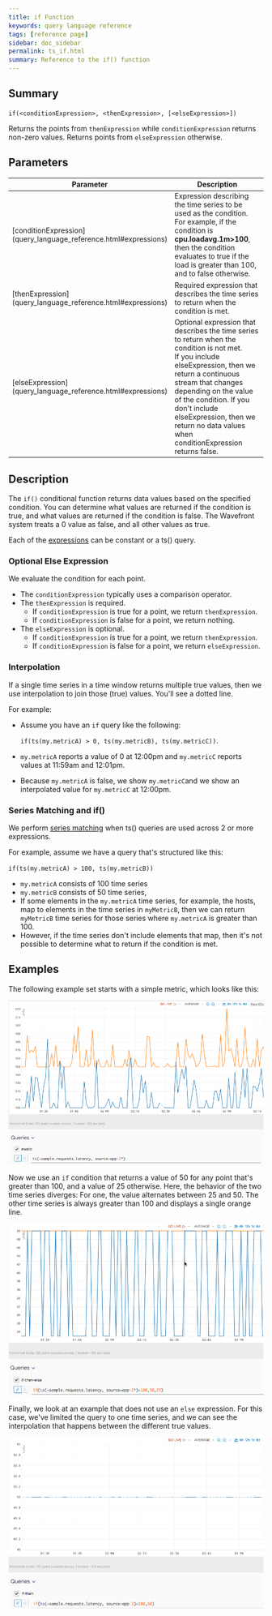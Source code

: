 ```yaml
---
title: if Function
keywords: query language reference
tags: [reference page]
sidebar: doc_sidebar
permalink: ts_if.html
summary: Reference to the if() function
---
```

## Summary
```
if(<conditionExpression>, <thenExpression>, [<elseExpression>])
```

Returns the points from `thenExpression` while `conditionExpression` returns non-zero values.
Returns points from `elseExpression` otherwise.

## Parameters
<table>
<tbody>
<thead>
<tr><th width="20%">Parameter</th><th width="80%">Description</th></tr>
</thead>
<tr><td markdown="span"> [conditionExpression](query_language_reference.html#expressions)</td>
<td>Expression describing the time series to be used as the condition. For example, if the condition is <strong>cpu.loadavg.1m>100</strong>, then the condition evaluates to true if the load is greater than 100, and to false otherwise.  </td></tr>
<tr><td markdown="span"> [thenExpression](query_language_reference.html#expressions)</td>
<td>Required expression that describes the time series to return when the condition is met. </td></tr>
<tr><td markdown="span"> [elseExpression](query_language_reference.html#expressions)</td>
<td>Optional expression that describes the time series to return when the condition is not met. <br />
If you include elseExpression, then we return a continuous stream that changes depending on the value of the condition. If you don't include elseExpression, then we return no data values when conditionExpression returns false. </td></tr>
</tbody>
</table>

## Description
The `if()` conditional function returns data values based on the specified condition. You can determine what values are returned if the condition is true, and what values are returned if the condition is false. The Wavefront system treats a 0 value as false, and all other values as true.

Each of the [expressions](query_language_reference.html#expressions) can be constant or a ts() query.

### Optional Else Expression

We evaluate the condition for each point.

* The `conditionExpression` typically uses a comparison operator.
* The `thenExpression` is required.
  - If `conditionExpression` is true for a point, we return `thenExpression`.
  - If `conditionExpression` is false for a point, we return nothing.
* The `elseExpression` is optional.
  - If `conditionExpression` is true for a point, we return `thenExpression`.
  - If `conditionExpression` is false for a point, we return `elseExpression`.

### Interpolation

If a single time series in a time window returns multiple true values, then we use interpolation to join those (true) values. You'll see a dotted line.

For example:

* Assume you have an `if` query like the following:

  `if(ts(my.metricA) > 0, ts(my.metricB), ts(my.metricC))`.

* `my.metricA` reports a value of 0 at 12:00pm and `my.metricC` reports values at 11:59am and 12:01pm.
* Because `my.metricA` is false, we show `my.metricC`and we show an interpolated value for `my.metricC` at 12:00pm.

### Series Matching and if()

We perform [series matching](query_language_series_matching.html) when ts() queries are used across 2 or more expressions.

For example, assume we have a query that's structured like this:

`if(ts(my.metricA) > 100, ts(my.metricB))`

* `my.metricA` consists of 100 time series
* `my.metricB` consists of 50 time series,
* If some elements in the `my.metricA` time series, for example, the hosts, map to elements in the time series in `myMetricB`, then we can return `myMetricB` time series for those series where `my.metricA` is greater than 100.
* However, if the time series don't include elements that map, then it's not possible to determine what to return if the condition is met.

## Examples

The following example set starts with a simple metric, which looks like this:

![if metric](images/ts_if_metric.png)

Now we use an `if` condition that returns a value of 50 for any point that's greater than 100, and a value of 25 otherwise. Here, the behavior of the two time series diverges: For one, the value alternates between 25 and 50. The other time series is always greater than 100 and displays a single orange line.

![if then else](images/ts_if_then_else.png)

Finally, we look at an example that does not use an `else` expression. For this case, we've limited the query to one time series, and we can see the interpolation that happens between the different true values.

![if then](images/ts_if_then.png)
